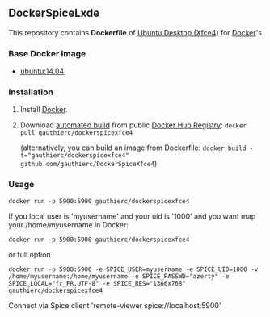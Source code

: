 ## DockerSpiceLxde

This repository contains **Dockerfile** of [Ubuntu Desktop (Xfce4)](http://xfce.org/) for [Docker](https://www.docker.com/)'s


### Base Docker Image

* [ubuntu:14.04](https://registry.hub.docker.com/_/ubuntu/)


### Installation

1. Install [Docker](https://www.docker.com/).

2. Download [automated build](https://registry.hub.docker.com/u/gauthierc/dockerspicexfce4/) from public [Docker Hub Registry](https://registry.hub.docker.com/): `docker pull gauthierc/dockerspicexfce4`

   (alternatively, you can build an image from Dockerfile: `docker build -t="gauthierc/dockerspicexfce4" github.com/gauthierc/DockerSpiceXfce4`)


### Usage


	docker run -p 5900:5900 gauthierc/dockerspicexfce4

If you local user is 'myusername' and your uid is '1000' and you want map your /home/myusername in Docker:

	docker run -p 5900:5900 gauthierc/dockerspicexfce4

or full option

	docker run -p 5900:5900 -e SPICE_USER=myusername -e SPICE_UID=1000 -v /home/myusername:/home/myusername -e SPICE_PASSWD="azerty" -e SPICE_LOCAL="fr_FR.UTF-8" -e SPICE_RES="1366x768" gauthierc/dockerspicexfce4

Connect via Spice client 'remote-viewer spice://localhost:5900'

